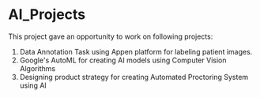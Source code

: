 # AI_Projects
This project gave an opportunity to work on following projects:
1. Data Annotation Task using Appen platform for labeling patient images.
2. Google's AutoML for creating AI models using Computer Vision Algorithms
3. Designing product strategy for creating Automated Proctoring System using AI
